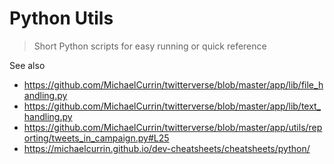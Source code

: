 # Python Utils
> Short Python scripts for easy running or quick reference


See also

- https://github.com/MichaelCurrin/twitterverse/blob/master/app/lib/file_handling.py
- https://github.com/MichaelCurrin/twitterverse/blob/master/app/lib/text_handling.py
- https://github.com/MichaelCurrin/twitterverse/blob/master/app/utils/reporting/tweets_in_campaign.py#L25
- https://michaelcurrin.github.io/dev-cheatsheets/cheatsheets/python/
